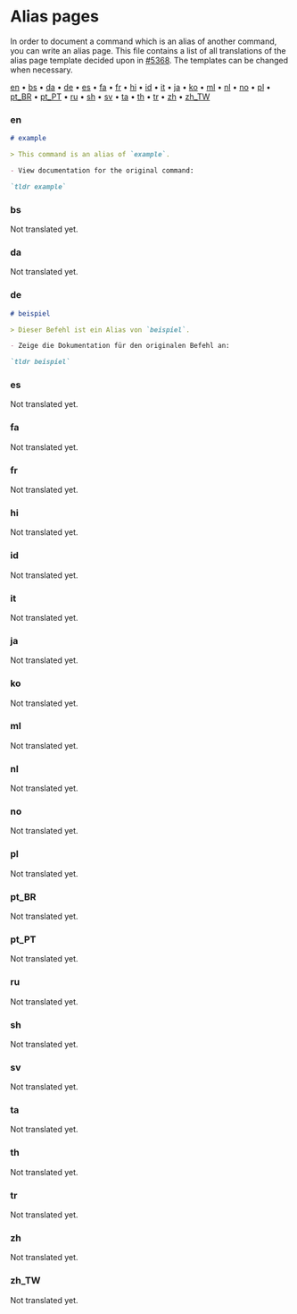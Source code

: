 # Alias pages

In order to document a command which is an alias of another command, you can
write an alias page. This file contains a list of all translations of the alias
page template decided upon in
[#5368](https://github.com/tldr-pages/tldr/pull/5368).
The templates can be changed when necessary.

[en](#en) •
[bs](#bs) •
[da](#da) •
[de](#de) •
[es](#es) •
[fa](#fa) •
[fr](#fr) •
[hi](#hi) •
[id](#id) •
[it](#it) •
[ja](#ja) •
[ko](#ko) •
[ml](#ml) •
[nl](#nl) •
[no](#no) •
[pl](#pl) •
[pt_BR](#pt_br) •
[pt_PT](#pt_pt) •
[ru](#ru) •
[sh](#sh) •
[sv](#sv) •
[ta](#ta) •
[th](#th) •
[tr](#tr) •
[zh](#zh) •
[zh_TW](#zh_tw)

### en

```Markdown
# example

> This command is an alias of `example`.

- View documentation for the original command:

`tldr example`
```

### bs

Not translated yet.

### da

Not translated yet.

### de

```Markdown
# beispiel

> Dieser Befehl ist ein Alias von `beispiel`.

- Zeige die Dokumentation für den originalen Befehl an:

`tldr beispiel`
```

### es

Not translated yet.

### fa

Not translated yet.

### fr

Not translated yet.

### hi

Not translated yet.

### id

Not translated yet.

### it

Not translated yet.

### ja

Not translated yet.

### ko

Not translated yet.

### ml

Not translated yet.

### nl

Not translated yet.

### no

Not translated yet.

### pl

Not translated yet.

### pt_BR

Not translated yet.

### pt_PT

Not translated yet.

### ru

Not translated yet.

### sh

Not translated yet.

### sv

Not translated yet.

### ta

Not translated yet.

### th

Not translated yet.

### tr

Not translated yet.

### zh

Not translated yet.

### zh_TW

Not translated yet.
